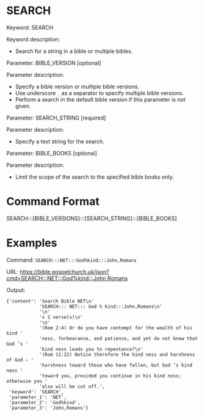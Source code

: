 # SEARCH

Keyword: SEARCH

Keyword description:

* Search for a string in a bible or multiple bibles.

Parameter: BIBLE_VERSION [optional]

Parameter description:

* Specify a bible version or multiple bible versions.
* Use underscore `_` as a separator to specify multiple bible versions.
* Perform a search in the default bible version if this parameter is not given.

Parameter: SEARCH_STRING [required]

Parameter description:

* Specify a text string for the search.

Parameter: BIBLE_BOOKS [optional]

Parameter description:

* Limit the scope of the search to the specified bible books only.

# Command Format

SEARCH:::[BIBLE_VERSIONS]:::[SEARCH_STRING]:::[BIBLE_BOOKS]

# Examples

Command: `SEARCH:::NET:::God%kind:::John,Romans`

URL: https://bible.gospelchurch.uk/json?cmd=SEARCH:::NET:::God%kind:::John,Romans

Output:

```
{'content': 'Search Bible NET\n'
            'SEARCH::: NET::: God % kind:::John,Romans\n'
            '\n'
            'x 2 verse(s)\n'
            '\n'
            '(Rom 2:4) Or do you have contempt for the wealth of his kind '
            'ness, forbearance, and patience, and yet do not know that God ’s '
            'kind ness leads you to repentance?\n'
            '(Rom 11:22) Notice therefore the kind ness and harshness of God – '
            'harshness toward those who have fallen, but God ’s kind ness '
            'toward you, provided you continue in his kind ness; otherwise you '
            'also will be cut off.',
 'keyword': 'SEARCH',
 'parameter_1': 'NET',
 'parameter_2': 'God%kind',
 'parameter_3': 'John,Romans'}
```
